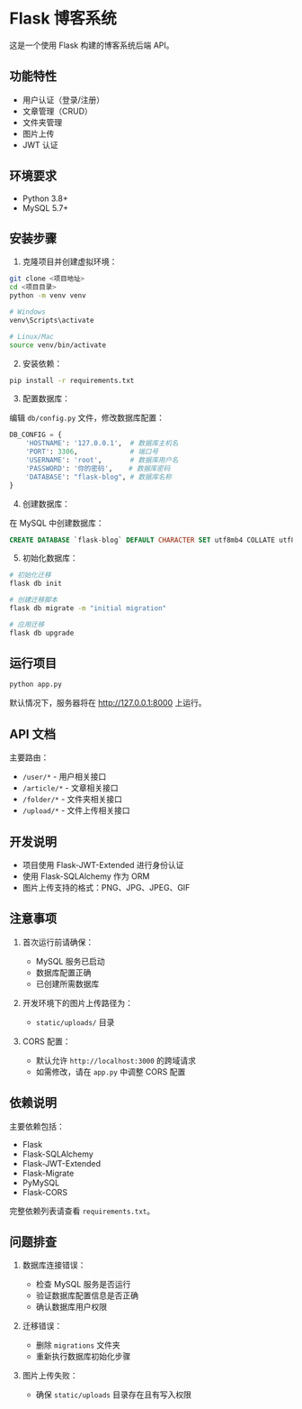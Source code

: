 # Flask 博客系统

这是一个使用 Flask 构建的博客系统后端 API。

## 功能特性

- 用户认证（登录/注册）
- 文章管理（CRUD）
- 文件夹管理
- 图片上传
- JWT 认证

## 环境要求

- Python 3.8+
- MySQL 5.7+

## 安装步骤

1. 克隆项目并创建虚拟环境：

```bash
git clone <项目地址>
cd <项目目录>
python -m venv venv

# Windows
venv\Scripts\activate

# Linux/Mac
source venv/bin/activate
```

2. 安装依赖：

```bash
pip install -r requirements.txt
```

3. 配置数据库：

编辑 `db/config.py` 文件，修改数据库配置：

```python
DB_CONFIG = {
    'HOSTNAME': '127.0.0.1',  # 数据库主机名
    'PORT': 3306,             # 端口号
    'USERNAME': 'root',       # 数据库用户名
    'PASSWORD': '你的密码',    # 数据库密码
    'DATABASE': "flask-blog", # 数据库名称
}
```

4. 创建数据库：

在 MySQL 中创建数据库：

```sql
CREATE DATABASE `flask-blog` DEFAULT CHARACTER SET utf8mb4 COLLATE utf8mb4_unicode_ci;
```

5. 初始化数据库：

```bash
# 初始化迁移
flask db init

# 创建迁移脚本
flask db migrate -m "initial migration"

# 应用迁移
flask db upgrade
```

## 运行项目

```bash
python app.py
```

默认情况下，服务器将在 http://127.0.0.1:8000 上运行。

## API 文档

主要路由：

- `/user/*` - 用户相关接口
- `/article/*` - 文章相关接口
- `/folder/*` - 文件夹相关接口
- `/upload/*` - 文件上传相关接口

## 开发说明

- 项目使用 Flask-JWT-Extended 进行身份认证
- 使用 Flask-SQLAlchemy 作为 ORM
- 图片上传支持的格式：PNG、JPG、JPEG、GIF

## 注意事项

1. 首次运行前请确保：

   - MySQL 服务已启动
   - 数据库配置正确
   - 已创建所需数据库

2. 开发环境下的图片上传路径为：

   - `static/uploads/` 目录

3. CORS 配置：
   - 默认允许 `http://localhost:3000` 的跨域请求
   - 如需修改，请在 `app.py` 中调整 CORS 配置

## 依赖说明

主要依赖包括：

- Flask
- Flask-SQLAlchemy
- Flask-JWT-Extended
- Flask-Migrate
- PyMySQL
- Flask-CORS

完整依赖列表请查看 `requirements.txt`。

## 问题排查

1. 数据库连接错误：

   - 检查 MySQL 服务是否运行
   - 验证数据库配置信息是否正确
   - 确认数据库用户权限

2. 迁移错误：

   - 删除 `migrations` 文件夹
   - 重新执行数据库初始化步骤

3. 图片上传失败：
   - 确保 `static/uploads` 目录存在且有写入权限
